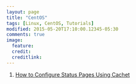 ```yaml
---
layout: page
title: "CentOS"
tags: [Linux, CentOS, Tutorials]
modified: 2015-05-20T17:10:00.12345-05:30
comments: true
image:
  feature:
  credit:
  creditlink:
---
```




1. <a href="/linux/centos/how-to-configure-status-pages-using-cachet/"> How to Configure Status Pages Using Cachet</a>
